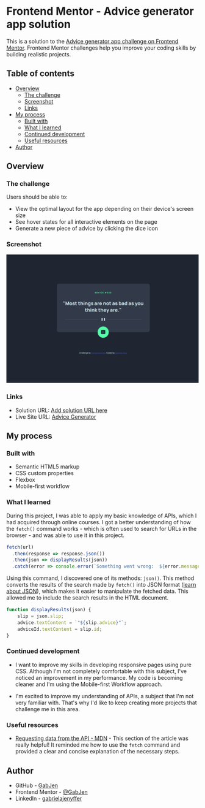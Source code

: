 # Frontend Mentor - Advice generator app solution

This is a solution to the [Advice generator app challenge on Frontend Mentor](https://www.frontendmentor.io/challenges/advice-generator-app-QdUG-13db). Frontend Mentor challenges help you improve your coding skills by building realistic projects.

## Table of contents

- [Overview](#overview)
  - [The challenge](#the-challenge)
  - [Screenshot](#screenshot)
  - [Links](#links)
- [My process](#my-process)
  - [Built with](#built-with)
  - [What I learned](#what-i-learned)
  - [Continued development](#continued-development)
  - [Useful resources](#useful-resources)
- [Author](#author)

## Overview

### The challenge

Users should be able to:

- View the optimal layout for the app depending on their device's screen size
- See hover states for all interactive elements on the page
- Generate a new piece of advice by clicking the dice icon

### Screenshot

![screenshot](./screenshot.png)

### Links

- Solution URL: [Add solution URL here](https://your-solution-url.com)
- Live Site URL: [Advice Generator](https://gabjen.github.io/advice-generator/)

## My process

### Built with

- Semantic HTML5 markup
- CSS custom properties
- Flexbox
- Mobile-first workflow

### What I learned

During this project, I was able to apply my basic knowledge of APIs, which I had acquired through online courses. I got a better understanding of how the `fetch()` command works - which is often used to search for URLs in the browser - and was able to use it in this project.

```javascript
fetch(url)
  .then(response => response.json())
  .then(json => displayResults(json))
  .catch(error => console.error(`Something went wrong:  ${error.message}`))
```

Using this command, I discovered one of its methods: `json()`. This method converts the results of the search made by `fetch()` into JSON format ([learn about JSON](https://www.w3schools.com/whatis/whatis_json.asp)), which makes it easier to manipulate the fetched data. This allowed me to include the search results in the HTML document.

```javascript
function displayResults(json) {
    slip = json.slip;
    advice.textContent = `"${slip.advice}"`;
    adviceId.textContent = slip.id;
}
```
### Continued development

- I want to improve my skills in developing responsive pages using pure CSS. Although I'm not completely comfortable with this subject, I've noticed an improvement in my performance. My code is becoming cleaner and I'm using the Mobile-first Workflow approach.

- I'm excited to improve my understanding of APIs, a subject that I'm not very familiar with. That's why I'd like to keep creating more projects that challenge me in this area. 

### Useful resources

- [Requesting data from the API - MDN](https://developer.mozilla.org/en-US/docs/Learn/JavaScript/Client-side_web_APIs/Third_party_APIs#requesting_data_from_the_api) - This section of the article was really helpful! It reminded me how to use the `fetch` command and provided a clear and concise explanation of the necessary steps. 

## Author

- GitHub - [GabJen](https://www.github.com/GabJen)
- Frontend Mentor - [@GabJen](https://www.frontendmentor.io/profile/GabJen)
- LinkedIn - [gabrielajenyffer](https://www.linkedin.com/in/gabrielajenyffer)
